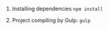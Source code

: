 1. Installing dependencies
  <code>npm install</code>
  
2. Project compiling by Gulp:
   <code>gulp</code>
